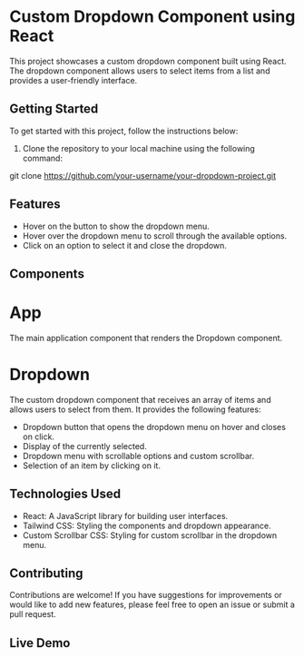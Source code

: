 # Custom Dropdown Component using React

This project showcases a custom dropdown component built using React. The dropdown component allows users to select items from a list and provides a user-friendly interface.

## Getting Started

To get started with this project, follow the instructions below:

1. Clone the repository to your local machine using the following command:

git clone https://github.com/your-username/your-dropdown-project.git

## Features
- Hover on the button to show the dropdown menu.
- Hover over the dropdown menu to scroll through the available options.
- Click on an option to select it and close the dropdown.

## Components
# App
The main application component that renders the Dropdown component.

# Dropdown
The custom dropdown component that receives an array of items and allows users to select from them. It provides the following features:
- Dropdown button that opens the dropdown menu on hover and closes on click. 
- Display of the currently selected.
- Dropdown menu with scrollable options and custom scrollbar.
- Selection of an item by clicking on it.

## Technologies Used
- React: A JavaScript library for building user interfaces.
- Tailwind CSS: Styling the components and dropdown appearance.
- Custom Scrollbar CSS: Styling for custom scrollbar in the dropdown menu.

## Contributing
Contributions are welcome! If you have suggestions for improvements or would like to add new features, please feel free to open an issue or submit a pull request.

## Live Demo
